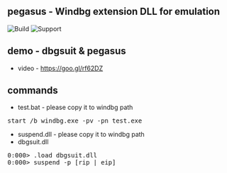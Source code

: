 pegasus - Windbg extension DLL for emulation
-------
![Build](https://img.shields.io/badge/build-passing-brightgreen.svg)
![Support](https://img.shields.io/badge/support-live-brightgreen.svg) 

demo - dbgsuit & pegasus
-------
* video - https://goo.gl/rf62DZ

commands
-------
* test.bat - please copy it to windbg path
<pre>
start /b windbg.exe -pv -pn test.exe
</pre>

* suspend.dll - please copy it to windbg path
* dbgsuit.dll
<pre>
0:000> .load dbgsuit.dll
0:000> suspend -p [rip | eip]
</pre>

